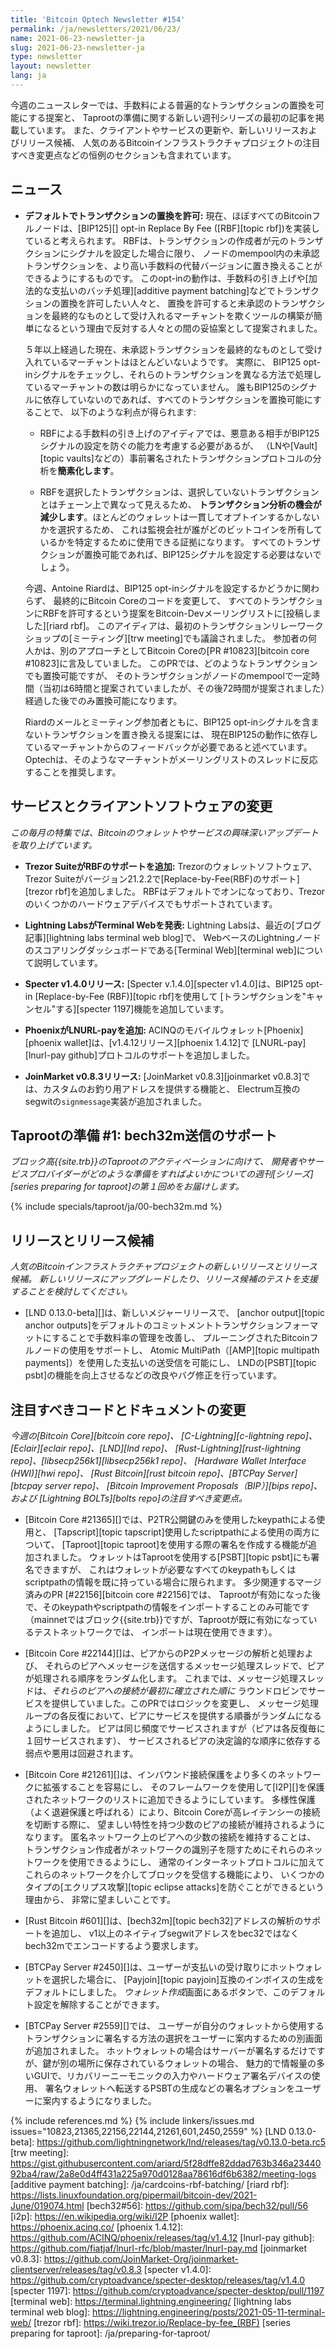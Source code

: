 ```yaml
---
title: 'Bitcoin Optech Newsletter #154'
permalink: /ja/newsletters/2021/06/23/
name: 2021-06-23-newsletter-ja
slug: 2021-06-23-newsletter-ja
type: newsletter
layout: newsletter
lang: ja
---
```

今週のニュースレターでは、手数料による普遍的なトランザクションの置換を可能にする提案と、
Taprootの準備に関する新しい週刊シリーズの最初の記事を掲載しています。
また、クライアントやサービスの更新や、新しいリリースおよびリリース候補、
人気のあるBitcoinインフラストラクチャプロジェクトの注目すべき変更点などの恒例のセクションも含まれています。

## ニュース

- **<!--allowing-transaction-replacement-by-default-->デフォルトでトランザクションの置換を許可:**
  現在、ほぼすべてのBitcoinフルノードは、[BIP125][] opt-in Replace By Fee ([RBF][topic rbf])を実装していると考えられます。
  RBFは、トランザクションの作成者が元のトランザクションにシグナルを設定した場合に限り、
  ノードのmempool内の未承認トランザクションを、より高い手数料の代替バージョンに置き換えることができるようにするものです。
  このopt-inの動作は、手数料の引き上げや[加法的な支払いのバッチ処理][additive payment batching]などでトランザクションの置換を許可したい人々と、
  置換を許可すると未承認のトランザクションを最終的なものとして受け入れるマーチャントを欺くツールの構築が簡単になるという理由で反対する人々との間の妥協案として提案されました。

  ５年以上経過した現在、未承認トランザクションを最終的なものとして受け入れているマーチャントはほとんどいないようです。
  実際に、 BIP125 opt-inシグナルをチェックし、それらのトランザクションを異なる方法で処理しているマーチャントの数は明らかになっていません。
  誰もBIP125のシグナルに依存していないのであれば、すべてのトランザクションを置換可能にすることで、
  以下のような利点が得られます:

  - RBFによる手数料の引き上げのアイディアでは、悪意ある相手がBIP125シグナルの設定を防ぐの能力を考慮する必要があるが、
    （LNや[Vault][topic vaults]などの）事前署名されたトランザクションプロトコルの分析を**簡素化します**。

  - RBFを選択したトランザクションは、選択していないトランザクションとはチェーン上で異なって見えるため、
    **トランザクション分析の機会が減少します**。ほとんどのウォレットは一貫してオプトインするかしないかを選択するため、
    これは監視会社が誰がどのビットコインを所有しているかを特定するために使用できる証拠になります。
    すべてのトランザクションが置換可能であれば、BIP125シグナルを設定する必要はないでしょう。

  今週、Antoine Riardは、BIP125 opt-inシグナルを設定するかどうかに関わらず、
  最終的にBitcoin Coreのコードを変更して、
  すべてのトランザクションにRBFを許可するという提案をBitcoin-Devメーリングリストに[投稿しました][riard rbf]。
  このアイディアは、最初のトランザクションリレーワークショップの[ミーティング][trw meeting]でも議論されました。
  参加者の何人かは、別のアプローチとしてBitcoin Coreの[PR #10823][bitcoin core #10823]に言及していました。
  このPRでは、どのようなトランザクションでも置換可能ですが、
  そのトランザクションがノードのmempoolで一定時間（当初は6時間と提案されていましたが、その後72時間が提案されました）経過した後でのみ置換可能になります。

  Riardのメールとミーティング参加者ともに、BIP125 opt-inシグナルを含まないトランザクションを置き換える提案には、
  現在BIP125の動作に依存しているマーチャントからのフィードバックが必要であると述べています。
  Optechは、そのようなマーチャントがメーリングリストのスレッドに反応することを推奨します。

## サービスとクライアントソフトウェアの変更

*この毎月の特集では、Bitcoinのウォレットやサービスの興味深いアップデートを取り上げています。*

- **Trezor SuiteがRBFのサポートを追加:**
  Trezorのウォレットソフトウェア、
  Trezor Suiteがバージョン21.2.2で[Replace-by-Fee(RBF)のサポート][trezor rbf]を追加しました。
  RBFはデフォルトでオンになっており、Trezorのいくつかのハードウェアデバイスでもサポートされています。

- **Lightning LabsがTerminal Webを発表:**
  Lightning Labsは、最近の[ブログ記事][lightning labs terminal web blog]で、
  WebベースのLightningノードのスコアリングダッシュボードである[Terminal Web][terminal web]について説明しています。

- **Specter v1.4.0リリース:**
  [Specter v.1.4.0][specter v1.4.0]は、BIP125 opt-in [Replace-by-Fee (RBF)][topic rbf]を使用して
  [トランザクションを"キャンセル"する][specter 1197]機能を追加しています。

- **PhoenixがLNURL-payを追加:**
  ACINQのモバイルウォレット[Phoenix][phoenix wallet]は、[v1.4.12リリース][phoenix 1.4.12]で
  [LNURL-pay][lnurl-pay github]プロトコルのサポートを追加しました。

- **JoinMarket v0.8.3リリース:**
  [JoinMarket v0.8.3][joinmarket v0.8.3]では、カスタムのお釣り用アドレスを提供する機能と、
  Electrum互換のsegwitの`signmessage`実装が追加されました。

## Taprootの準備 #1: bech32m送信のサポート

*ブロック高{{site.trb}}のTaprootのアクティベーションに向けて、
開発者やサービスプロバイダーがどのような準備をすればよいかについての週刊[シリーズ][series preparing for taproot]の第１回めをお届けします。*

{% include specials/taproot/ja/00-bech32m.md %}

## リリースとリリース候補

*人気のBitcoinインフラストラクチャプロジェクトの新しいリリースとリリース候補。
新しいリリースにアップグレードしたり、リリース候補のテストを支援することを検討してください。*

- [LND 0.13.0-beta][]は、新しいメジャーリリースで、
  [anchor output][topic anchor outputs]をデフォルトのコミットメントトランザクションフォーマットにすることで手数料率の管理を改善し、
  プルーニングされたBitcoinフルノードの使用をサポートし、
  Atomic MultiPath（[AMP][topic multipath payments]）を使用した支払いの送受信を可能にし、
  LNDの[PSBT][topic psbt]の機能を向上させるなどの改良やバグ修正を行っています。

## 注目すべきコードとドキュメントの変更

*今週の[Bitcoin Core][bitcoin core repo]、
[C-Lightning][c-lightning repo]、[Eclair][eclair repo]、[LND][lnd repo]、
[Rust-Lightning][rust-lightning repo]、[libsecp256k1][libsecp256k1 repo]、
[Hardware Wallet Interface (HWI)][hwi repo]、
[Rust Bitcoin][rust bitcoin repo]、[BTCPay Server][btcpay server repo]、
[Bitcoin Improvement Proposals（BIP）][bips repo]、および
[Lightning BOLTs][bolts repo]の注目すべき変更点。*

- [Bitcoin Core #21365][]では、P2TR公開鍵のみを使用したkeypathによる使用と、
  [Tapscript][topic tapscript]使用したscriptpathによる使用の両方について、
  [Taproot][topic taproot]を使用する際の署名を作成する機能が追加されました。
  ウォレットはTaprootを使用する[PSBT][topic psbt]にも署名できますが、
  これはウォレットが必要なすべてのkeypathもしくはscriptpathの情報を既に持っている場合に限られます。
  多少関連するマージ済みのPR [#22156][bitcoin core #22156]では、
  Taprootが有効になった後で、そのkeypathやscriptpathの情報をインポートすることのみ可能です
  （mainnetではブロック{{site.trb}}ですが、Taprootが既に有効になっているテストネットワークでは、
  インポートは現在使用できます）。

- [Bitcoin Core #22144][]は、ピアからのP2Pメッセージの解析と処理および、
  それらのピアへメッセージを送信するメッセージ処理スレッドで、ピアが処理される順序をランダム化します。
  これまでは、メッセージ処理スレッドは、_それらのピアへの接続が最初に確立された順に_
  ラウンドロビンでサービスを提供していました。このPRではロジックを変更し、
  メッセージ処理ループの各反復において、ピアにサービスを提供する順番がランダムになるようにしました。
  ピアは同じ頻度でサービスされますが（ピアは各反復毎に１回サービスされます）、
  サービスされるピアの決定論的な順序に依存する弱点や悪用は回避されます。

- [Bitcoin Core #21261][]は、インバウンド接続保護をより多くのネットワークに拡張することを容易にし、
  そのフレームワークを使用して[I2P][]を保護されたネットワークのリストに追加できるようにしています。
  多様性保護（よく退避保護と呼ばれる）により、Bitcoin Coreが高レイテンシーの接続を切断する際に、
  望ましい特性を持つ少数のピアの接続が維持されるようになります。
  匿名ネットワーク上のピアへの少数の接続を維持することは、
  トランザクション作成者がネットワークの識別子を隠すためにそれらのネットワークを使用できるようにし、
  通常のインターネットプロトコルに加えてこれらのネットワークを介してブロックを受信する機能により、
  いくつかのタイプの[エクリプス攻撃][topic eclipse attacks]を防ぐことができるという理由から、
  非常に望ましいことです。

- [Rust Bitcoin #601][]は、[bech32m][topic bech32]アドレスの解析のサポートを追加し、
  v1以上のネイティブsegwitアドレスをbec32ではなくbech32mでエンコードするよう要求します。

- [BTCPay Server #2450][]は、ユーザーが支払いの受け取りにホットウォレットを選択した場合に、
  [Payjoin][topic payjoin]互換のインボイスの生成をデフォルトにしました。
  *ウォレット作成*画面にあるボタンで、このデフォルト設定を解除することができます。

- [BTCPay Server #2559][]では、
  ユーザーが自分のウォレットから使用するトランザクションに署名する方法の選択をユーザーに案内するための別画面が追加されました。
  ホットウォレットの場合はサーバーが署名するだけですが、鍵が別の場所に保存されているウォレットの場合、
  魅力的で情報量の多いGUIで、リカバリーニーモニックの入力やハードウェア署名デバイスの使用、
  署名ウォレットへ転送するPSBTの生成などの署名オプションをユーザーに案内するようになりました。

{% include references.md %}
{% include linkers/issues.md issues="10823,21365,22156,22144,21261,601,2450,2559" %}
[LND 0.13.0-beta]: https://github.com/lightningnetwork/lnd/releases/tag/v0.13.0-beta.rc5
[trw meeting]: https://gist.githubusercontent.com/ariard/5f28dffe82ddad763b346a2344092ba4/raw/2a8e0d4ff431a225a970d0128aa78616df6b6382/meeting-logs
[additive payment batching]: /ja/cardcoins-rbf-batching/
[riard rbf]: https://lists.linuxfoundation.org/pipermail/bitcoin-dev/2021-June/019074.html
[bech32#56]: https://github.com/sipa/bech32/pull/56
[i2p]: https://en.wikipedia.org/wiki/I2P
[phoenix wallet]: https://phoenix.acinq.co/
[phoenix 1.4.12]: https://github.com/ACINQ/phoenix/releases/tag/v1.4.12
[lnurl-pay github]: https://github.com/fiatjaf/lnurl-rfc/blob/master/lnurl-pay.md
[joinmarket v0.8.3]: https://github.com/JoinMarket-Org/joinmarket-clientserver/releases/tag/v0.8.3
[specter v1.4.0]: https://github.com/cryptoadvance/specter-desktop/releases/tag/v1.4.0
[specter 1197]: https://github.com/cryptoadvance/specter-desktop/pull/1197
[terminal web]: https://terminal.lightning.engineering/
[lightning labs terminal web blog]: https://lightning.engineering/posts/2021-05-11-terminal-web/
[trezor rbf]: https://wiki.trezor.io/Replace-by-fee_(RBF)
[series preparing for taproot]: /ja/preparing-for-taproot/
